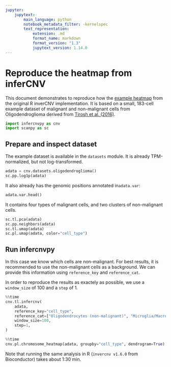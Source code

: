 ```yaml
---
jupyter:
    jupytext:
        main_language: python
        notebook_metadata_filter: -kernelspec
        text_representation:
            extension: .md
            format_name: markdown
            format_version: "1.3"
            jupytext_version: 1.14.0
---
```


# Reproduce the heatmap from inferCNV

This document demonstrates to reproduce how the [example heatmap](https://github.com/broadinstitute/inferCNV/wiki#demo-example-figure) from the original
R inverCNV implementation. It is based on a small, 183-cell example dataset of malignant and non-malignant cells from Oligodendroglioma derived from [Tirosh et al. (2016)](https://www.ncbi.nlm.nih.gov/pmc/articles/PMC5465819/).

```python
import infercnvpy as cnv
import scanpy as sc
```

## Prepare and inspect dataset

The example dataset is available in the `datasets` module. It is already TPM-normalized, but not log-transformed.

```python
adata = cnv.datasets.oligodendroglioma()
sc.pp.log1p(adata)
```

It also already has the genomic positions annotated in`adata.var`:

```python
adata.var.head()
```

It contains four types of malignant cells, and two clusters of non-malignant cells.

```python
sc.tl.pca(adata)
sc.pp.neighbors(adata)
sc.tl.umap(adata)
sc.pl.umap(adata, color="cell_type")
```

## Run infercnvpy

In this case we know which cells are non-malignant. For best results, it is recommended to use
the non-malignant cells as a background. We can provide this information using `reference_key` and `reference_cat`.

In order to reproduce the results as exactely as possible, we use a `window_size` of 100 and a `step` of 1.

```python
%%time
cnv.tl.infercnv(
    adata,
    reference_key="cell_type",
    reference_cat=["Oligodendrocytes (non-malignant)", "Microglia/Macrophage"],
    window_size=100,
    step=1,
)
```

```python
%%time
cnv.pl.chromosome_heatmap(adata, groupby="cell_type", dendrogram=True)
```

Note that running the same analysis in R (`invercnv v1.6.0` from Bioconductor) takes about 1:30 min.
